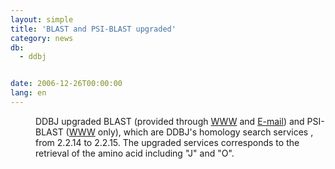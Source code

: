 ```yaml
---
layout: simple
title: 'BLAST and PSI-BLAST upgraded'
category: news
db:
  - ddbj


date: 2006-12-26T00:00:00
lang: en
---
```


<dd>DDBJ upgraded BLAST (provided through <a href="/services-e.html">WWW</a> and <a href="/othernet-e.html">E-mail</a>) and PSI-BLAST (<a href="/services-e.html">WWW</a> only), which are DDBJ's homology search services , from 2.2.14 to 2.2.15. The upgraded services corresponds to the retrieval of the amino acid including "J" and "O".</dd>

